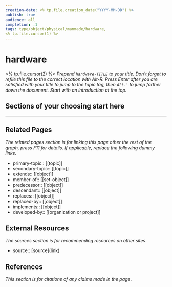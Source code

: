 ```yaml
---
creation-date: <% tp.file.creation_date("YYYY-MM-DD") %>
publish: true
audience: all
completion: .1
tags: type/object/physical/manmade/hardware,
<% tp.file.cursor(1) %>
---
```

# hardware

<% tp.file.cursor(2) %> *Prepend `hardware-TITLE` to your title. Don't forget to refile this file to the correct location with Alt-R.*
*Press Enter after you are satisfied with your title to jump to the topic tag, then `Alt-'` to jump farther down the document. Start with an introduction at the top.*

## Sections of your choosing start here

---
## Related Pages
*The related pages section is for linking this page other the rest of the graph, press F11 for details. If applicable, replace the following dummy links.*
- primary-topic:: \[\[topic\]\]
- secondary-topic:: \[\[topic\]\]
- extends:: \[\[object\]\]
- member-of:: \[\[set-object\]\]
- predecessor:: \[\[object\]\]
- descendant:: \[\[object\]\]
- replaces:: \[\[object\]\]
- replaced-by:: \[\[object\]\]
- implements:: \[\[object\]\]
- developed-by:: \[\[organization or project\]\] 

## External Resources
*The sources section is for recommending resources on other sites*.
- source:: \[source\](link)

## References
*This section is for citations of any claims made in the page*.